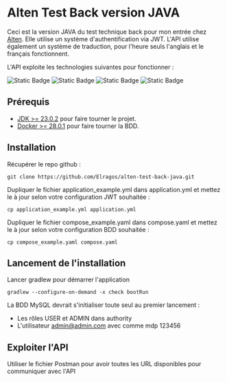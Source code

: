 # Alten Test Back version JAVA

Ceci est la version JAVA du test technique back pour mon entrée chez [Alten](https://www.alten.fr/).
Elle utilise un système d'authentification via JWT.
L'API utilise également un système de traduction, pour l'heure seuls l'anglais et le français fonctionnent.

L'API exploite les technologies suivantes pour fonctionner :

![Static Badge](https://img.shields.io/badge/JDK-23.0.2-green?style=flat)
![Static Badge](https://img.shields.io/badge/Spring-3.4.3-green?style=flat)
![Static Badge](https://img.shields.io/badge/Docker-28.0.1-green?style=flat)
![Static Badge](https://img.shields.io/badge/gradle-8.12.1-green?style=flat)


## Prérequis

* [JDK >= 23.0.2](https://www.oracle.com/fr/java/technologies/downloads/) pour faire tourner le projet.
* [Docker >= 28.0.1](https://www.docker.com/) pour faire tourner la BDD.

## Installation

Récupérer le repo github : 
```
git clone https://github.com/Elragos/alten-test-back-java.git
```
Dupliquer le fichier application_example.yml dans application.yml et mettez 
le à jour selon votre configuration JWT souhaitée :
```
cp application_example.yml application.yml
```
Dupliquer le fichier compose_example.yaml dans compose.yaml et mettez 
le à jour selon votre configuration BDD souhaitée :
```
cp compose_example.yaml compose.yaml
```

## Lancement de l'installation

Lancer gradlew pour démarrer l'application
```
gradlew --configure-on-demand -x check bootRun
```

La BDD MySQL devrait s'initialiser toute seul au premier lancement :
* Les rôles USER et ADMIN dans authority
* L'utilisateur admin@admin.com avec comme mdp 123456

## Exploiter l'API

Utiliser le fichier Postman pour avoir toutes les URL disponibles pour communiquer avec l'API
